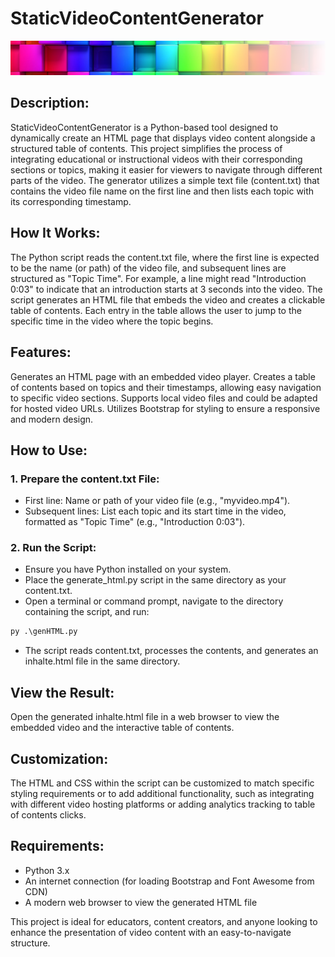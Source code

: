 # StaticVideoContentGenerator
![Logo](/assets/images/logo.png)

## Description:
StaticVideoContentGenerator is a Python-based tool designed to dynamically create an HTML page that displays video content alongside a structured table of contents. This project simplifies the process of integrating educational or instructional videos with their corresponding sections or topics, making it easier for viewers to navigate through different parts of the video. The generator utilizes a simple text file (content.txt) that contains the video file name on the first line and then lists each topic with its corresponding timestamp.

## How It Works:
The Python script reads the content.txt file, where the first line is expected to be the name (or path) of the video file, and subsequent lines are structured as "Topic Time". For example, a line might read "Introduction 0:03" to indicate that an introduction starts at 3 seconds into the video. The script generates an HTML file that embeds the video and creates a clickable table of contents. Each entry in the table allows the user to jump to the specific time in the video where the topic begins.

## Features:
Generates an HTML page with an embedded video player.
Creates a table of contents based on topics and their timestamps, allowing easy navigation to specific video sections.
Supports local video files and could be adapted for hosted video URLs.
Utilizes Bootstrap for styling to ensure a responsive and modern design.

## How to Use:
### 1. Prepare the content.txt File:
- First line: Name or path of your video file (e.g., "myvideo.mp4").</li>
- Subsequent lines: List each topic and its start time in the video, formatted as "Topic Time" (e.g., "Introduction 0:03").
### 2. Run the Script:

- Ensure you have Python installed on your system.
- Place the generate_html.py script in the same directory as your content.txt.
- Open a terminal or command prompt, navigate to the directory containing the script, and run:
```python
py .\genHTML.py 
```

- The script reads content.txt, processes the contents, and generates an inhalte.html file in the same directory.

## View the Result:

Open the generated inhalte.html file in a web browser to view the embedded video and the interactive table of contents.

## Customization:
The HTML and CSS within the script can be customized to match specific styling requirements or to add additional functionality, such as integrating with different video hosting platforms or adding analytics tracking to table of contents clicks.

## Requirements:
- Python 3.x
- An internet connection (for loading Bootstrap and Font Awesome from CDN)
- A modern web browser to view the generated HTML file

This project is ideal for educators, content creators, and anyone looking to enhance the presentation of video content with an easy-to-navigate structure.